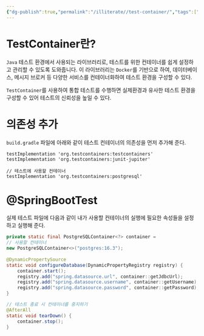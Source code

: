```yaml
---
{"dg-publish":true,"permalink":"/illiterate//test-container/","tags":["test","testcontainer"],"noteIcon":"","created":"2025-02-26T23:12:00","updated":"2025-02-27T00:02:44+09:00"}
---
```


# TestContainer란?

`Java` 테스트 환경에서 사용되는 라이브러리로, 테스트를 위한 컨테이너를 쉽게 설정하고 관리할 수 있도록 도와줍니다. 이 라이브러리는 `Docker`를 기반으로 하여, 데이터베이스, 메시지 브로커 등 다양한 서비스를 컨테이너화하여 테스트 환경을 구성할 수 있다.

`TestContainer`를 사용하여 통합 테스트를 수행하면 실제환경과 유사한 테스트 환경을 구성할 수 있어 테스트의 신뢰성을 높일 수 있다.

# 의존성 추가

`build.gradle` 파일에 아래와 같이 테스트 컨테이너의 의존성을 먼저 추가해 준다.

```
testImplementation 'org.testcontainers:testcontainers'  
testImplementation 'org.testcontainers:junit-jupiter'

// 테스트에 사용할 컨테이너
testImplementation 'org.testcontainers:postgresql'
```

# @SpringBootTest

실제 테스트 파일에 다음과 같이 내가 사용할 컨테이너의 실행에 필요한 속성들을 설정하고 실행해 준다.

```java
private static final PostgreSQLContainer<?> container = 
// 사용할 컨테이너
new PostgreSQLContainer<>("postgres:16.3");  
  
@DynamicPropertySource  
static void configureDatabase(DynamicPropertyRegistry registry) {  
    container.start();  
    registry.add("spring.datasource.url", container::getJdbcUrl);  
    registry.add("spring.datasource.username", container::getUsername);  
    registry.add("spring.datasource.password", container::getPassword);  
}

// 테스트 종료 시 컨테이너를 중지하기
@AfterAll  
static void tearDown() {  
    container.stop();  
}
```